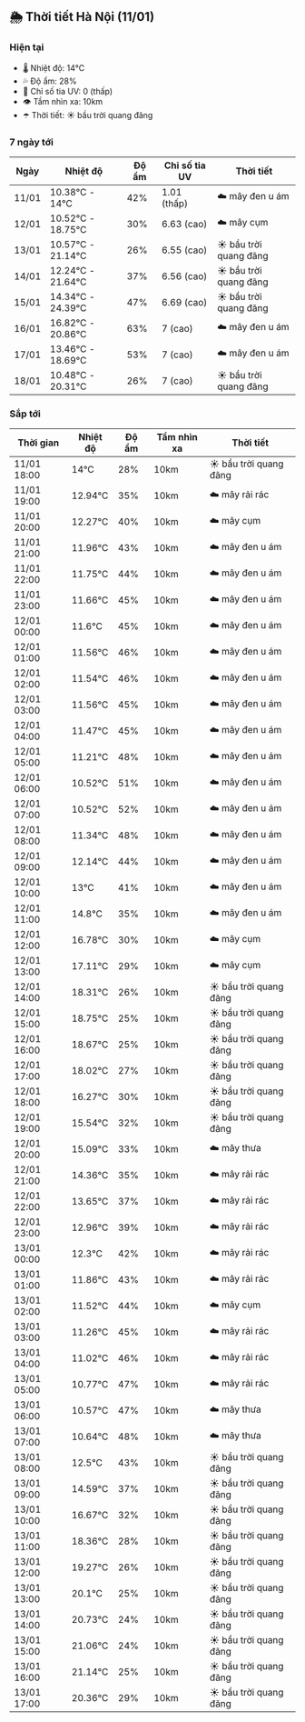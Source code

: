 ## 🌦️ Thời tiết Hà Nội (11/01)

### Hiện tại

- 🌡️ Nhiệt độ: 14℃
- 💦 Độ ẩm: 28%
- 🌟 Chỉ số tia UV: 0 (thấp)
- 👁️ Tầm nhìn xa: 10km
- ☂️ Thời tiết: ☀️ bầu trời quang đãng

### 7 ngày tới

| Ngày | Nhiệt độ | Độ ẩm | Chỉ số tia UV | Thời tiết |
| --- | --- | --- | --- | --- |
| 11/01 | 10.38℃ - 14℃ | 42% | 1.01 (thấp) | ☁️ mây đen u ám |
| 12/01 | 10.52℃ - 18.75℃ | 30% | 6.63 (cao) | ☁️ mây cụm |
| 13/01 | 10.57℃ - 21.14℃ | 26% | 6.55 (cao) | ☀️ bầu trời quang đãng |
| 14/01 | 12.24℃ - 21.64℃ | 37% | 6.56 (cao) | ☀️ bầu trời quang đãng |
| 15/01 | 14.34℃ - 24.39℃ | 47% | 6.69 (cao) | ☀️ bầu trời quang đãng |
| 16/01 | 16.82℃ - 20.86℃ | 63% | 7 (cao) | ☁️ mây đen u ám |
| 17/01 | 13.46℃ - 18.69℃ | 53% | 7 (cao) | ☁️ mây đen u ám |
| 18/01 | 10.48℃ - 20.31℃ | 26% | 7 (cao) | ☀️ bầu trời quang đãng |

### Sắp tới

| Thời gian | Nhiệt độ | Độ ẩm | Tầm nhìn xa | Thời tiết |
| --- | --- | --- | --- | --- |
| 11/01 18:00 | 14℃ | 28% | 10km | ☀️ bầu trời quang đãng |
| 11/01 19:00 | 12.94℃ | 35% | 10km | ☁️ mây rải rác |
| 11/01 20:00 | 12.27℃ | 40% | 10km | ☁️ mây cụm |
| 11/01 21:00 | 11.96℃ | 43% | 10km | ☁️ mây đen u ám |
| 11/01 22:00 | 11.75℃ | 44% | 10km | ☁️ mây đen u ám |
| 11/01 23:00 | 11.66℃ | 45% | 10km | ☁️ mây đen u ám |
| 12/01 00:00 | 11.6℃ | 45% | 10km | ☁️ mây đen u ám |
| 12/01 01:00 | 11.56℃ | 46% | 10km | ☁️ mây đen u ám |
| 12/01 02:00 | 11.54℃ | 46% | 10km | ☁️ mây đen u ám |
| 12/01 03:00 | 11.56℃ | 45% | 10km | ☁️ mây đen u ám |
| 12/01 04:00 | 11.47℃ | 45% | 10km | ☁️ mây đen u ám |
| 12/01 05:00 | 11.21℃ | 48% | 10km | ☁️ mây đen u ám |
| 12/01 06:00 | 10.52℃ | 51% | 10km | ☁️ mây đen u ám |
| 12/01 07:00 | 10.52℃ | 52% | 10km | ☁️ mây đen u ám |
| 12/01 08:00 | 11.34℃ | 48% | 10km | ☁️ mây đen u ám |
| 12/01 09:00 | 12.14℃ | 44% | 10km | ☁️ mây đen u ám |
| 12/01 10:00 | 13℃ | 41% | 10km | ☁️ mây đen u ám |
| 12/01 11:00 | 14.8℃ | 35% | 10km | ☁️ mây đen u ám |
| 12/01 12:00 | 16.78℃ | 30% | 10km | ☁️ mây cụm |
| 12/01 13:00 | 17.11℃ | 29% | 10km | ☁️ mây cụm |
| 12/01 14:00 | 18.31℃ | 26% | 10km | ☀️ bầu trời quang đãng |
| 12/01 15:00 | 18.75℃ | 25% | 10km | ☀️ bầu trời quang đãng |
| 12/01 16:00 | 18.67℃ | 25% | 10km | ☀️ bầu trời quang đãng |
| 12/01 17:00 | 18.02℃ | 27% | 10km | ☀️ bầu trời quang đãng |
| 12/01 18:00 | 16.27℃ | 30% | 10km | ☀️ bầu trời quang đãng |
| 12/01 19:00 | 15.54℃ | 32% | 10km | ☀️ bầu trời quang đãng |
| 12/01 20:00 | 15.09℃ | 33% | 10km | ☁️ mây thưa |
| 12/01 21:00 | 14.36℃ | 35% | 10km | ☁️ mây rải rác |
| 12/01 22:00 | 13.65℃ | 37% | 10km | ☁️ mây rải rác |
| 12/01 23:00 | 12.96℃ | 39% | 10km | ☁️ mây rải rác |
| 13/01 00:00 | 12.3℃ | 42% | 10km | ☁️ mây rải rác |
| 13/01 01:00 | 11.86℃ | 43% | 10km | ☁️ mây rải rác |
| 13/01 02:00 | 11.52℃ | 44% | 10km | ☁️ mây cụm |
| 13/01 03:00 | 11.26℃ | 45% | 10km | ☁️ mây rải rác |
| 13/01 04:00 | 11.02℃ | 46% | 10km | ☁️ mây rải rác |
| 13/01 05:00 | 10.77℃ | 47% | 10km | ☁️ mây rải rác |
| 13/01 06:00 | 10.57℃ | 47% | 10km | ☁️ mây thưa |
| 13/01 07:00 | 10.64℃ | 48% | 10km | ☁️ mây thưa |
| 13/01 08:00 | 12.5℃ | 43% | 10km | ☀️ bầu trời quang đãng |
| 13/01 09:00 | 14.59℃ | 37% | 10km | ☀️ bầu trời quang đãng |
| 13/01 10:00 | 16.67℃ | 32% | 10km | ☀️ bầu trời quang đãng |
| 13/01 11:00 | 18.36℃ | 28% | 10km | ☀️ bầu trời quang đãng |
| 13/01 12:00 | 19.27℃ | 26% | 10km | ☀️ bầu trời quang đãng |
| 13/01 13:00 | 20.1℃ | 25% | 10km | ☀️ bầu trời quang đãng |
| 13/01 14:00 | 20.73℃ | 24% | 10km | ☀️ bầu trời quang đãng |
| 13/01 15:00 | 21.06℃ | 24% | 10km | ☀️ bầu trời quang đãng |
| 13/01 16:00 | 21.14℃ | 25% | 10km | ☀️ bầu trời quang đãng |
| 13/01 17:00 | 20.36℃ | 29% | 10km | ☀️ bầu trời quang đãng |
